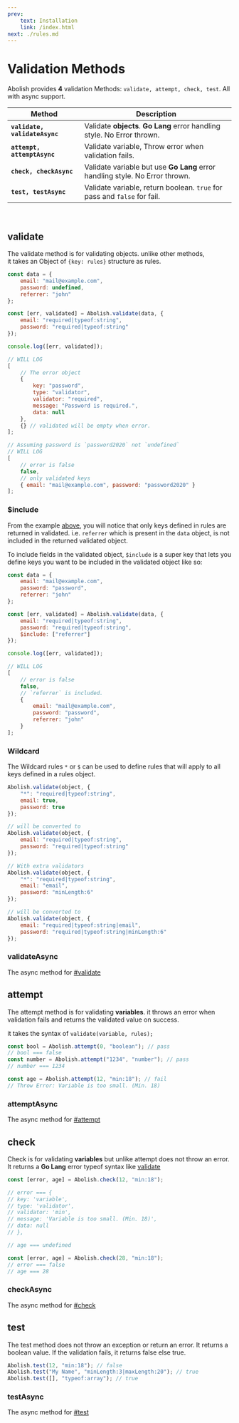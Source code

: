 ```yaml
---
prev:
    text: Installation
    link: /index.html
next: ./rules.md
---
```


# Validation Methods

Abolish provides **4** validation Methods: `validate, attempt, check, test`. All with async support.

| Method                        | Description                                                                  |
| ----------------------------- | ---------------------------------------------------------------------------- |
| **`validate, validateAsync`** | Validate **objects**. **Go Lang** error handling style. No Error thrown.     |
| **`attempt, attemptAsync`**   | Validate variable, Throw error when validation fails.                        |
| **`check, checkAsync`**       | Validate variable but use **Go Lang** error handling style. No Error thrown. |
| **`test, testAsync`**         | Validate variable, return boolean. `true` for pass and `false` for fail.     |

<br>

## validate

The validate method is for validating objects. unlike other methods,
<br>it takes an Object of `{key: rules}` structure as rules.

<CodeGroup>
  <CodeGroupItem title="Code">

```javascript
const data = {
    email: "mail@example.com",
    password: undefined,
    referrer: "john"
};

const [err, validated] = Abolish.validate(data, {
    email: "required|typeof:string",
    password: "required|typeof:string"
});

console.log([err, validated]);
```

  </CodeGroupItem>

  <CodeGroupItem title="Fail">

```javascript
// WILL LOG
[
    // The error object
    {
        key: "password",
        type: "validator",
        validator: "required",
        message: "Password is required.",
        data: null
    },
    {} // validated will be empty when error.
];
```

  </CodeGroupItem>

<CodeGroupItem title="Pass">

```javascript
// Assuming password is `password2020` not `undefined`
// WILL LOG
[
    // error is false
    false,
    // only validated keys
    { email: "mail@example.com", password: "password2020" }
];
```

  </CodeGroupItem>
</CodeGroup>

### $include

From the example [above](#validate), you will notice that only keys defined in rules are returned in validated.
i.e. `referrer` which is present in the `data` object, is not included in the returned validated object.

To include fields in the validated object, `$include` is a super key that lets you define keys you want to be included
in the validated object like so:

```javascript
const data = {
    email: "mail@example.com",
    password: "password",
    referrer: "john"
};

const [err, validated] = Abolish.validate(data, {
    email: "required|typeof:string",
    password: "required|typeof:string",
    $include: ["referrer"]
});

console.log([err, validated]);

// WILL LOG
[
    // error is false
    false,
    // `referrer` is included.
    {
        email: "mail@example.com",
        password: "password",
        referrer: "john"
    }
];
```

### Wildcard

The Wildcard rules `*` or `$` can be used to define rules that will apply to all keys defined in a rules object.

```javascript
Abolish.validate(object, {
    "*": "required|typeof:string",
    email: true,
    password: true
});

// will be converted to
Abolish.validate(object, {
    email: "required|typeof:string",
    password: "required|typeof:string"
});

// With extra validators
Abolish.validate(object, {
    "*": "required|typeof:string",
    email: "email",
    password: "minLength:6"
});

// will be converted to
Abolish.validate(object, {
    email: "required|typeof:string|email",
    password: "required|typeof:string|minLength:6"
});
```

### validateAsync

The async method for [#validate](#validate)

## attempt

The attempt method is for validating **variables**. it throws an error when validation fails and returns the validated value on success.

it takes the syntax of `validate(variable, rules);`

```javascript
const bool = Abolish.attempt(0, "boolean"); // pass
// bool === false
const number = Abolish.attempt("1234", "number"); // pass
// number === 1234

const age = Abolish.attempt(12, "min:18"); // fail
// Throw Error: Variable is too small. (Min. 18)
```

### attemptAsync

The async method for [#attempt](#attempt)

## check

Check is for validating **variables** but unlike attempt does not throw an error. It returns a **Go Lang** error typeof syntax like [validate](#validate)

<CodeGroup>
  <CodeGroupItem title="Fail">
  
```javascript
const [error, age] = Abolish.check(12, "min:18");

// error === {
// key: 'variable',
// type: 'validator',
// validator: 'min',
// message: 'Variable is too small. (Min. 18)',
// data: null
// },

// age === undefined

````

   </CodeGroupItem>

   <CodeGroupItem title="Pass">

```javascript
const [error, age] = Abolish.check(28, "min:18");
// error === false
// age === 28
````

   </CodeGroupItem>

</CodeGroup>

### checkAsync

The async method for [#check](#check)

## test

The test method does not throw an exception or return an error. It returns a boolean value. If the validation fails, it returns false else true.

```javascript
Abolish.test(12, "min:18"); // false
Abolish.test("My Name", "minLength:3|maxLength:20"); // true
Abolish.test([], "typeof:array"); // true
```

### testAsync

The async method for [#test](#test)
